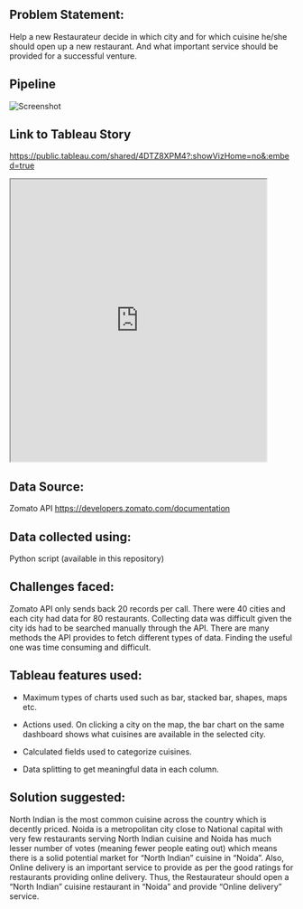 ## Problem Statement:
Help a new Restaurateur decide in which city and for which cuisine he/she should open up a new restaurant. And what important service should be provided for a successful venture.
## Pipeline
![Screenshot](https://user-images.githubusercontent.com/59153134/71398388-1f343b80-25d5-11ea-9deb-2fcab2c953d8.jpg)
## Link to Tableau Story
https://public.tableau.com/shared/4DTZ8XPM4?:showVizHome=no&:embed=true
<iframe src="https://public.tableau.com/shared/4DTZ8XPM4?:showVizHome=no&:embed=true" width="90%" height="500"></iframe>

## Data Source:
Zomato API https://developers.zomato.com/documentation
## Data collected using:
Python script (available in this repository)
## Challenges faced:
Zomato API only sends back 20 records per call. There were 40 cities and each city had data for 80 restaurants. Collecting data was difficult given the city ids had to be searched manually through the API.
There are many methods the API provides to fetch different types of data. Finding the useful one was time consuming and difficult.
## Tableau features used:
- Maximum types of charts used such as bar, stacked bar, shapes, maps etc.

- Actions used. On clicking a city on the map, the bar chart on the same dashboard shows what cuisines are available in the selected city.

- Calculated fields used to categorize cuisines.

- Data splitting to get meaningful data in each column.
## Solution suggested:
North Indian is the most common cuisine across the country which is decently priced. Noida is a metropolitan city close to National capital with very few restaurants serving North Indian cuisine and Noida has much lesser number of votes (meaning fewer people eating out) which means there is a solid potential market for “North Indian” cuisine in “Noida”. Also, Online delivery is an important service to provide as per the good ratings for restaurants providing online delivery.
Thus, the Restaurateur should open a “North Indian” cuisine restaurant in “Noida” and provide “Online delivery” service. 



